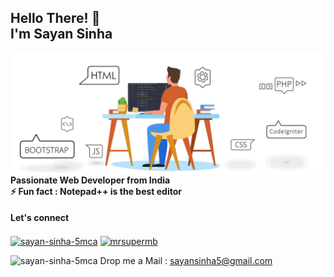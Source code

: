<h2 align="left">Hello There! 👋 <br />I'm Sayan Sinha</h2>
<img align="right" src="images/website.gif" width="550" />

<h4 align="left">
  Passionate Web Developer from India
  <br />
⚡  Fun fact : Notepad++ is the best editor<br />
</h4>

<h4 align="left">Let's connect</h4>
<p align="left">
<a href="https://linkedin.com/in/sayan-sinha-5mca" target="blank"><img align="center" src="https://cdn.jsdelivr.net/npm/simple-icons@3.0.1/icons/linkedin.svg" alt="sayan-sinha-5mca" height="30" width="40" /></a>
<a href="https://instagram.com/mrsupermb" target="blank"><img align="center" src="https://cdn.jsdelivr.net/npm/simple-icons@3.0.1/icons/instagram.svg" alt="mrsupermb" height="30" width="40" /></a>
</p>
 <img src="https://cdn.jsdelivr.net/npm/simple-icons@3.0.1/icons/gmail.svg" alt="sayan-sinha-5mca" height="10" width="20" />
 Drop me a Mail : <a href="mailto:sayansinha5@gmail.com">
  sayansinha5@gmail.com</a>
